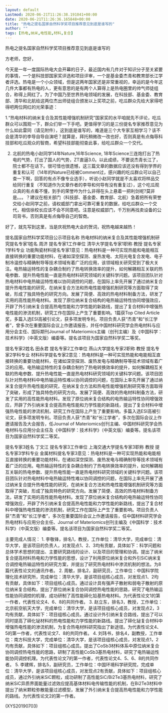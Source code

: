 ```yaml
---
layout: default
Lastmod: 2020-06-21T11:26:38.191041+00:00
date: 2020-06-21T11:26:36.165848+00:00
title: "热电之提名国家自然科学奖项目推荐意见到底是谁写的"
author: ""
tags: [热电,纳米,电性能,材料,复合]
---
```


热电之提名国家自然科学奖项目推荐意见到底是谁写的

方老师，您好，

今天是一年一度国际热电大会开幕的日子，最近国内有几件对于知识分子至关紧要的事情，一个是科技部国家奖评选和项目评审，一个是基金委杰青和教育部长江学者评选。热电是一个小众领域，但是这两年国家还是非常重视的，幸运的是今年这几件大事都有热电的人，更有意思的是有两个人算得上是热电圈里的帅气师徒组合，称得上网红了。为了中国乃至世界热电领域的发展，在科技部、基金委、教育部、清华和北航给这两位杰出师徒组合颁发以上奖项之前，吃瓜群众先给大家得吧得吧两位网红的光荣事迹：

1.“热电材料的纳米复合及其性能增强机制研究”国家奖的水平咱就先不评论，吃瓜群众可以围观一下，群众们举一下手吧。更值得学习的是三份提名专家推荐意见为什么如此雷同（请见附件），这到底是谁写的，难道是三个大专家互相学习？该不会是清华的李导自导自演吧？就算是，拜托稍微改一改也好，否则真是有点侮辱科技部和吃瓜观众的智商，希望科技部能彻查此事，给吃瓜群众一个交代。

2. 北航的热电小赵同学14年Nature,16年Science, 18年Science三连炮打出了热电的气势，打出了国人的气势，ZT直逼3.0。以此成绩，不要说杰青长江了，院士都不在话下。很可惜也很遗憾，这三篇文章的数据应该还没有得到学界的重复和认可（14年的Nature已经被Comment过，感兴趣的吃瓜群众可以自己查一下啊，回答的有点不像专业选手），听说小赵同学就是不太喜欢将样品交给同行重复（不知道作为文章作者的李导和何导有没有重复过），这个吃瓜观众真的有点看不懂，到手的荣誉咋为什么非得在头上悬着一把利剑呢?莫非是。。。？建议在相关部门（科技部、基金委、教育部、北航）急着把所有荣誉交给小赵同学之前，请权威部门拿出可靠可重复的数据，给吃瓜群众一个交代，相信徐校长应该不会不同意吧。注意是权威部门，千万别再找卖设备的公司背书，否则真是有点侮辱自己的智商。

好了，就先写到这里，当是庆祝热电大会的贺词，祝热电越来越热！

提名国家自然科学奖项目公示项目名称	热电材料的纳米复合及其性能增强机制研究提名专家1姓名	周济	提名专家1工作单位	清华大学提名专家1职称	教授	提名专家1学科专业	功能陶瓷材料提名专家1意见：热电材料是一种可实现热能和电能相互直接转换的重要功能材料，在诸如深空探测、废热发电、太阳光电复合发电、电子制冷温控与精确制导等技术领域有着广泛的应用，该领域相关研究受到了极大关注。电热输运特性的复杂耦合制约了热电转换效率的提升，如何解耦相互关联的热电参数、提升热电性能一直是热电材料研究领域的关键科学问题。该项目团队针对热电材料中电热输运特性难以协同调控的问题，在国际上率先开展了通过纳米复合提升热电性能的研究，在纳米复合方法和热电性能增强机制研究等方面取得了突破，形成了独具特色的研究方向。发展了简便、高效的热电材料制备方法，研发了实用的高性能热电材料。发现了原位纳米复合结构的电热输运特性协同增强效应，开辟了外引纳米复合提高热电性能和力学性能的新路线，提出了复合材料中增强热电性能的渗流机制，研究工作在国际上产生了重要影响。1篇获Top Cited Article奖，多篇入选ESI高被引论文，获多项发明专利。项目负责人获“杰青”和“长江学者”，曾多次在重要国际会议上作邀请报告，并任中国材料研究学会热电材料与应用分会主任、国际期刊Journal of Materiomics主编（创刊主编）及《中国科学：技术科学》（中英文版）编委等。提名该项目为国家自然科学奖二等奖。

提名专家2姓名	田永君	提名专家2工作单位	燕山大学提名专家2职称	教授	提名专家2学科专业	材料科学提名专家2意见：热电材料是一种可实现热能和电能相互直接转换的重要功能材料，在诸如深空探测、废热发电与精确制导等技术领域有着广泛的应用。电热输运特性的复杂耦合制约了热电转换效率的提升，如何解耦相互关联的热电参数、提升热电性能一直是热电材料研究领域的关键科学问题。该项目团队针对热电材料中电热输运特性难以协同调控的问题，在国际上率先开展了通过纳米复合提升热电性能的研究，在纳米复合方法和热电性能增强机制研究等方面取得了突破，形成了独具特色的研究方向。发展了简便、高效的热电材料制备方法，研发了实用的高性能热电材料。发现了原位纳米复合结构的电热输运特性协同增强效应，开辟了外引纳米复合提高热电性能和力学性能的新路线，提出了复合材料中增强热电性能的渗流机制，研究工作在国际上产生了重要影响。多篇入选ESI高被引论文，获多项发明专利。项目负责人获“杰青”和“长江学者”，多次在国际会议上作邀请报告及大会报告，任Journal of Materiomics创刊主编、中国材料研究学会热电材料与应用分会主任及《中国科学：技术科学》（中英文版）编委等。提名该项目为国家自然科学奖二等奖。

提名专家3姓名	丁文江	提名专家3工作单位	上海交通大学提名专家3职称	教授	提名专家3学科专业	金属材料提名专家3意见：热电材料是一种可实现热能和电能相互直接转换的重要功能材料，在诸如深空探测、废热发电与精确制导等技术领域有着广泛的应用。电热输运特性的复杂耦合制约了热电转换效率的提升，如何解耦相互关联的热电参数、提升热电性能一直是热电材料研究领域的关键科学问题。该项目团队针对热电材料中电热输运特性难以协同调控的问题，在国际上率先开展了通过纳米复合提升热电性能的研究，在纳米复合方法和热电性能增强机制研究等方面取得了突破，形成了独具特色的研究方向。发展了简便、高效的热电材料制备方法，研发了实用的高性能热电材料。发现了原位纳米复合结构的电热输运特性协同增强效应，开辟了外引纳米复合提高热电性能和力学性能的新路线，提出了复合材料中增强热电性能的渗流机制，研究工作在国际上产生了重要影响。项目负责人获“杰青”和“长江学者”，多次在重要国际会议上作邀请报告，任中国材料研究学会热电材料与应用分会主任、Journal of Materiomics创刊主编及《中国科学：技术科学》（中英文版）编委等。提名该项目为国家自然科学奖二等奖。

主要完成人情况：  1. 李敬锋，排名1，教授，工作单位：清华大学，完成单位：清华大学，是该项目的负责人，对发现点1、2、3均有贡献，具体如下：科学问题和总体学术思想的提出、主要研究路线的设计、以及项目的管理和协调。提出了纳米复合提高材料热电和力学性能的思想，设计了利用原位纳米复合和外引SiC纳米复合调控电热输运特性的研究方案，并提出了研究热电材料中渗流机制的想法。为8篇代表性论文的通讯作者。  2. 周敏，排名2，副研究员，工作单位：中国科学院理化技术研究所，完成单位：清华大学，是该项目组核心成员，对发现点1、2均有贡献，具体如下：项目组核心成员。通过设计具有强声子散射和弱电子散射的原位纳米复合结构，提出了原位纳米复合协同调控热电性能的思路，研究了电热输运性能协同调控的机理，成功研制了高性能碲化铅基热电材料。为代表性论文1的第一作者，代表性论文4、6、8的共同作者。  3. 赵立东，排名3，教授，工作单位：北京航空航天大学，完成单位：清华大学，是该项目组核心成员，对发现点2，3均有贡献，具体如下：项目组核心成员。通过设计外引纳米复合路线，提出了可以同时提高了碲化铋材料的热电性能和力学性能的新路线。提出了碲化铋复合材料中增强热电性能的渗流机制，为复合热电材料研究指出了新途径。为代表性论文4、5的第一作者，代表性论文7、8的共同作者。  4. 刘玮书，排名4，副教授，工作单位：南方科技大学，完成单位：清华大学，是该项目组核心成员，对发现点1，2均有贡献，具体如下：项目组核心成员。提出了CoSb3材料体系中原位纳米复合协同调控热电性能的思路，研制了高性能CoSb3基热电材料，研究了电热输运性能协同调控机理。为代表性论文7的第一作者，代表性论文4、5、6、8的共同作者。  5. 李建辉，排名5，副研究员，工作单位：中国环境科学研究院，完成单位：清华大学，是该项目组核心成员，对发现点2有贡献，具体如下：项目组核心成员，通过外引纳米SiC颗粒，成功研制了高性能SiC/Bi2Te3基热电材料，研究了纳米SiC异质界面能量过滤效应提高基体材料电传输性能的机制，在Bi2Te3材料中提出了纳米颗粒弥散能量过滤模型，发展了外引纳米复合提高热电性能和力学性能的路线。为代表性论文2的第一作者。

(XYS20190703)

